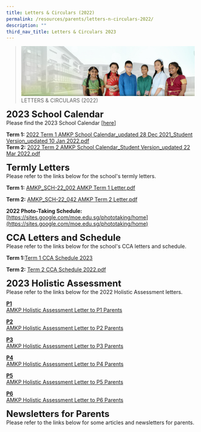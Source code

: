 ```yaml
---
title: Letters & Circulars (2022)
permalink: /resources/parents/letters-n-circulars-2022/
description: ""
third_nav_title: Letters & Circulars 2023
---
```

>![](/images/About%20Us/banner2-with%20bg.jpg)
>LETTERS & CIRCULARS (2022)

**<font size=5>2023 School Calendar</font>**<br>
Please find the 2023 School Calendar [[here](/files/Resources/Term1_CCA_Schedule_2023.pdf)]<br>

**Term 1:**
[2022 Term 1 AMKP School Calendar_updated 28 Dec 2021_Student Version_updated 10 Jan 2022.pdf](/files/Resources/2022%20Term%201%20AMKP%20School%20Calendar_updated%2028%20Dec%202021_Student%20Version_updated%2010%20Jan%202022.pdf)<br>
**Term 2:**
[2022 Term 2 AMKP School Calendar_Student Version_updated 22 Mar 2022.pdf](/files/Resources/2022%20AMKP%20T2%20School%20Calendar_Student%20Version_updated%2022%20Mar%202022.pdf)


**<font size=5>Termly Letters</font>** <br>
Please refer to the links below for the school's termly letters.

**Term 1:**
[AMKP_SCH-22_002 AMKP Term 1 Letter.pdf](/files/Resources/AMKP_SCH-22_002%20%20AMKP%20Term%201%20Letter.pdf)

**Term 2:**
[AMKP_SCH-22_042 AMKP Term 2 Letter.pdf](/files/Resources/AMKP_SCH-22_042%20%20AMKP%20Term%202%20Letter.pdf)

**2022 Photo-Taking Schedule:**[https://sites.google.com/moe.edu.sg/phototaking/home](https://sites.google.com/moe.edu.sg/phototaking/home)

**<font size=5>CCA Letters and Schedule</font>**<br>
Please refer to the links below for the school's CCA letters and schedule.

**Term 1:**[Term 1 CCA Schedule 2023](/files/Resources/Term1_CCA_Schedule_2023.pdf.pdf)

**Term 2:** [Term 2 CCA Schedule 2022.pdf](/files/Resources/Term%202%20CCA%20Schedule%202022.pdf)
<br>

**<font size=5>2023 Holistic Assessment</font>** <br>
Please refer to the links below for the 2022 Holistic Assessment letters.

**<u>P1</u>** <br>
[AMKP Holistic Assessment Letter to P1 Parents](/files/Resources/Holistic_Assessment_Letters/P1_Holistic_Assessment_Letter_Parents.pdf)

**<u>P2</u>**<br>
[AMKP Holistic Assessment Letter to P2 Parents](/files/Resources/Holistic_Assessment_Letters/P2_Holistic_Assessment_Letter_Parents.pdf)

**<u>P3</u>**<br>
[AMKP Holistic Assessment Letter to P3 Parents](/files/Resources/Holistic_Assessment_Letters/P3_Holistic_Assessment_Letter_Parents.pdf)

**<u>P4</u>**<br>
[AMKP Holistic Assessment Letter to P4 Parents](/files/Resources/Holistic_Assessment_Letters/P4_Holistic_Assessment_Letter_Parents.pdf)

**<u>P5</u>**<br>
[AMKP Holistic Assessment Letter to P5 Parents](/files/Resources/Holistic_Assessment_Letters/P5_Holistic_Assessment_Letter_Parents.pdf)

**<u>P6</u>**<br>
[ AMKP Holistic Assessment Letter to P6 Parents](/files/Resources/Holistic_Assessment_Letters/P6_Holistic_Assessment_Letter_Parents.pdf)

**<font size=5>Newsletters for Parents</font>** <br>
Please refer to the links below for some articles and newsletters for parents.